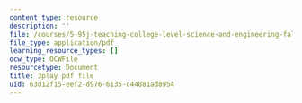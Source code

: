 ```yaml
---
content_type: resource
description: ''
file: /courses/5-95j-teaching-college-level-science-and-engineering-fall-2015/63d12f15eef2d9766135c44881ad8954_hGBNi4P9OfA.pdf
file_type: application/pdf
learning_resource_types: []
ocw_type: OCWFile
resourcetype: Document
title: 3play pdf file
uid: 63d12f15-eef2-d976-6135-c44881ad8954
---
```

